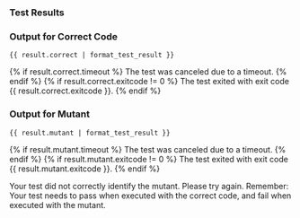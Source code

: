 ### Test Results

### Output for Correct Code

```
{{ result.correct | format_test_result }}
```
{% if result.correct.timeout %}
The test was canceled due to a timeout.
{% endif %}
{% if result.correct.exitcode != 0 %}
The test exited with exit code {{ result.correct.exitcode }}.
{% endif %}

### Output for Mutant

```
{{ result.mutant | format_test_result }}
```
{% if result.mutant.timeout %}
The test was canceled due to a timeout.
{% endif %}
{% if result.mutant.exitcode != 0 %}
The test exited with exit code {{ result.mutant.exitcode }}.
{% endif %}

Your test did not correctly identify the mutant. Please try again.
Remember: Your test needs to pass when executed with the correct code, and fail when executed with the mutant.

